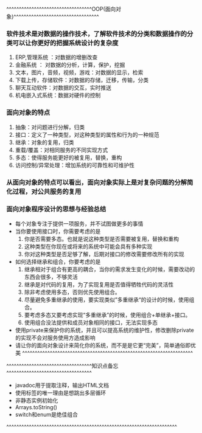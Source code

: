 ^^^^^^^^^^^^^^^^^^^^^^^^^^^^^^^^^^OOP(面向对象)^^^^^^^^^^^^^^^^^^^^^^^^^^^^^^^^^^
### 软件技术是对数据的操作技术，了解软件技术的分类和数据操作的分类可以让你更好的把握系统设计的复杂度 
1. ERP,管理系统 ：对数据的增删改查
1. 金融系统 ： 对数据的分析，计算，保护，挖掘
1. 文本，图片，音频，视频，游戏：对数据的显示，检索
1. 下载上传，存储软件：对数据的存储，迁移，传输，分类
1. 聊天互动软件：对数据的交互，实时推送
1. 机电嵌入式系统：数据对硬件的控制

### 面向对象的特点
1. 抽象：对问题进行分解，归类
1. 接口：定义了一种类型，对这种类型的属性和行为的一种规范
1. 继承：对象的复用，归类
1. 重载/覆盖：对相同服务的不同实现方式
1. 多态：使得服务能更好的被复用，替换，重构
1. 访问控制/异常处理：增加系统的可靠性和可维护性

### 从面向对象的特点可以看出，面向对象实际上是对复杂问题的分解简化过程，对公共服务的复用
### 面向对象程序设计的思想与经验总结
- 每个对象专注于提供一项服务，并不试图做更多的事情
- 当你要使用接口时，你需要考虑的是
    1. 你是否需要多态。也就是说这种类型是否需要被复用，替换和重构
    2. 这种类型在你现在或将来的系统中可能会具有多种实现
    1. 你对这种类型是否足够了解，后期对接口的修改需要修改所有的实现
- 如何选择继承和组合，你要考虑的是
    1. 继承相对于组合有更高的耦合，当你的需求发生变化的时候，需要改动的东西会很多，不够灵活
    1. 继承是对代码的复用，为了实现复用是否值得牺牲代码的灵活性
    1. 除非考虑使用多态，否则优先使用组合。
    1. 尽量避免多重继承的使用，要实现类似”多重继承“的设计的时候，使用组合。
    1. 要考虑多态又要考虑实现“多重继承”的时候，使用组合+单继承+接口。
    1. 使用组合没法提供和成员对象相同的接口，无法实现多态
- 使用private来保护你的系统，并且可以提高系统的维护性，修改删除private的实现不会对服务使用方造成影响
- 请让你的面向对象设计来简化你的系统，而不是是它更“完美”，简单通俗即优美
^^^^^^^^^^^^^^^^^^^^^^^^^^^^^^^^^^^^^^^^^^^^^^^^^^^^^^^^^^^^^^^^^^^^

^^^^^^^^^^^^^^^^^^^^^^^^^^^^^^^^^^知识点备忘^^^^^^^^^^^^^^^^^^^^^^^^^^^^^^^^^^
- javadoc用于提取注释，输出HTML文档
- 使用标签的唯一理由是想跳出多层循环
- 非静态实例初始化
- Arrays.toString()
- switch和enum是绝佳组合

^^^^^^^^^^^^^^^^^^^^^^^^^^^^^^^^^^^^^^^^^^^^^^^^^^^^^^^^^^^^^^^^^^^^
